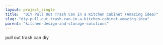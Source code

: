 ```yaml
---
layout: project_single
title:  "DIY Pull Out Trash Can in a Kitchen Cabinet (Amazing idea)"
slug: "diy-pull-out-trash-can-in-a-kitchen-cabinet-amazing-idea"
parent: "kitchen-design-and-storage-solutions"
---
```

pull out trash can diy